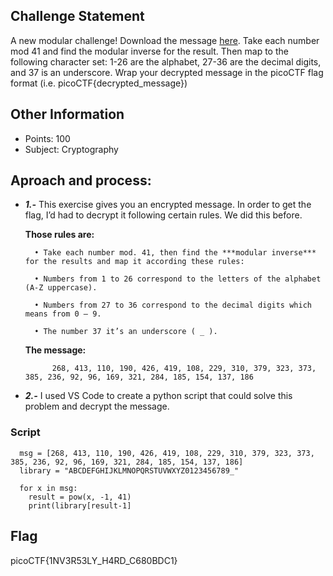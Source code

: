## Challenge Statement
A new modular challenge!
Download the message [here](https://artifacts.picoctf.net/c/499/message.txt).
Take each number mod 41 and find the modular inverse for the result. 
Then map to the following character set: 1-26 are the alphabet, 27-36 are the decimal digits, and 37 is an underscore.
Wrap your decrypted message in the picoCTF flag format (i.e. picoCTF{decrypted_message})

## Other Information
* Points: 100
* Subject: Cryptography

## Aproach and process:
* ***1.-*** This exercise gives you an encrypted message. In order to get the flag, I’d had to decrypt it following certain rules. We did this before. 

    **Those rules are:**

        • Take each number mod. 41, then find the ***modular inverse*** for the results and map it according these rules:
        
        • Numbers from 1 to 26 correspond to the letters of the alphabet (A-Z uppercase).
        
        • Numbers from 27 to 36 correspond to the decimal digits which means from 0 – 9.
        
        • The number 37 it’s an underscore ( _ ).
    **The message:**

            268, 413, 110, 190, 426, 419, 108, 229, 310, 379, 323, 373, 385, 236, 92, 96, 169, 321, 284, 185, 154, 137, 186
        
* ***2.-*** I used VS Code to create a python script that could solve this problem and decrypt the message.

### Script

      msg = [268, 413, 110, 190, 426, 419, 108, 229, 310, 379, 323, 373, 385, 236, 92, 96, 169, 321, 284, 185, 154, 137, 186]
      library = "ABCDEFGHIJKLMNOPQRSTUVWXYZ0123456789_"
      
      for x in msg:
        result = pow(x, -1, 41)
        print(library[result-1]
            
            
## Flag
picoCTF{1NV3R53LY_H4RD_C680BDC1}
